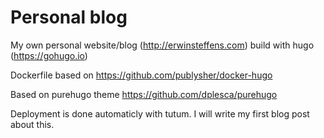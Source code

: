 # Personal blog

My own personal website/blog (http://erwinsteffens.com) build with hugo (https://gohugo.io)

Dockerfile based on https://github.com/publysher/docker-hugo

Based on purehugo theme https://github.com/dplesca/purehugo

Deployment is done automaticly with tutum. I will write my first blog post about this.